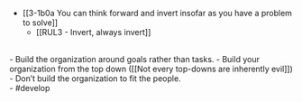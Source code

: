 - [[3-1b0a You can think forward and invert insofar as you have a problem to solve]]
  - [[RUL3 - Invert, always invert]]
<br>
- Build the organization around goals rather than tasks.
- Build your organization from the top down ([[Not every top-downs are inherently evil]])
- Don’t build the organization to fit the people.
<br>
- #develop
